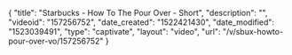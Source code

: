 {
    "title": "Starbucks - How To The Pour Over - Short",
    "description": "",
    "videoid": "157256752",
    "date_created": "1522421430",
    "date_modified": "1523039491",
    "type": "captivate",
    "layout": "video",
    "url": "\/v\/sbux-howto-pour-over-vo\/157256752"
}